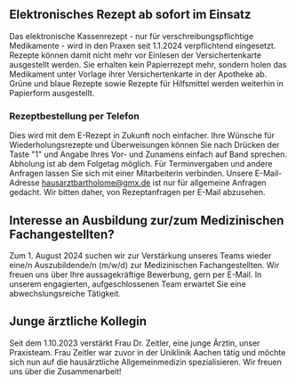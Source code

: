 ## Elektronisches Rezept ab sofort im Einsatz 
Das elektronische Kassenrezept - nur für verschreibungspflichtige Medikamente - wird in den Praxen seit 1.1.2024 verpflichtend eingesetzt.  Rezepte können damit nicht mehr vor Einlesen der Versichertenkarte ausgestellt werden. Sie erhalten kein Papierrezept mehr, sondern holen das Medikament unter Vorlage ihrer Versichertenkarte in der Apotheke ab. Grüne und blaue Rezepte sowie Rezepte für Hilfsmittel werden weiterhin in Papierform ausgestellt.

### Rezeptbestellung per Telefon
Dies wird mit dem E-Rezept in Zukunft noch einfacher.  Ihre Wünsche für Wiederholungsrezepte und Überweisungen können Sie nach Drücken der Taste "1" und Angabe Ihres Vor- und Zunamens einfach auf Band sprechen. Abholung ist ab dem Folgetag möglich. Für Terminvergaben und andere Anfragen lassen Sie sich mit einer Mitarbeiterin verbinden. Unsere E-Mail-Adresse [hausarztbartholome@gmx.de](mailto:hausarztbartholome@gmx.de) ist nur für allgemeine Anfragen gedacht. Wir bitten daher, von Rezeptanfragen per E-Mail abzusehen.

## Interesse an Ausbildung zur/zum Medizinischen Fachangestellten?
Zum 1. August 2024 suchen wir zur Verstärkung unseres Teams wieder eine/n Auszubildende/n (m/w/d) zur Medizinischen Fachangestellten. Wir freuen uns über Ihre aussagekräftige Bewerbung, gern per E-Mail. In unserem engagierten, aufgeschlossenen Team erwartet Sie eine abwechslungsreiche Tätigkeit.

## Junge ärztliche Kollegin 
Seit dem 1.10.2023 verstärkt Frau Dr. Zeitler, eine junge Ärztin,  unser Praxisteam. Frau Zeitler war zuvor in der Uniklinik Aachen tätig und möchte sich nun auf die hausärztliche Allgemeinmedizin spezialisieren. Wir freuen uns über die Zusammenarbeit!



   





 
